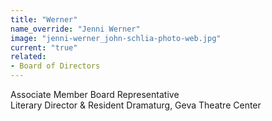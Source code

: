 ```yaml
---
title: "Werner"
name_override: "Jenni Werner"
image: "jenni-werner_john-schlia-photo-web.jpg"
current: "true"
related:
- Board of Directors
---
```


Associate Member Board Representative\
Literary Director & Resident Dramaturg, Geva Theatre Center